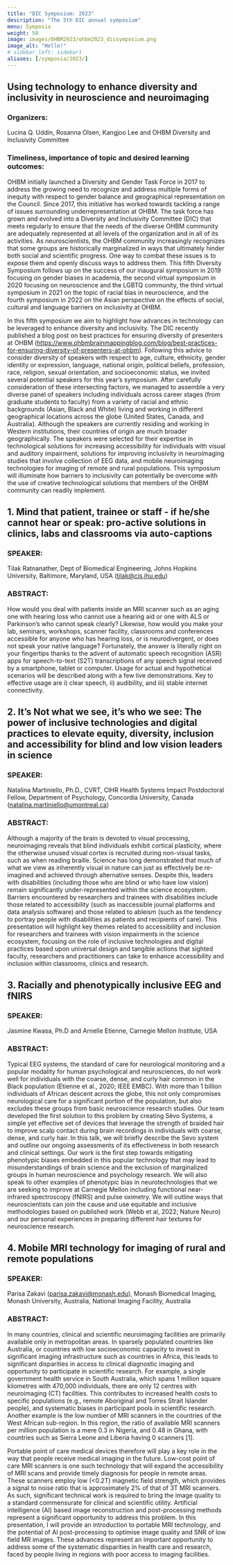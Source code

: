```yaml
---
title: "DIC Symposium: 2023"
description: "The 5th DIC annual symposium"
menu: Symposia
weight: 50
image: images/OHBM2023/ohbm2023_dicsymposium.png
image_alt: "Hello!"
# sidebar_left: sidebar1
aliases: [/symposia/2023/]
---
```




## Using technology to enhance diversity and inclusivity in neuroscience and neuroimaging

### Organizers: 
Lucina Q. Uddin, Rosanna Olsen, Kangjoo Lee and OHBM Diversity and Inclusivity Committee

### Timeliness, importance of topic and desired learning outcomes:
OHBM initially launched a Diversity and Gender Task Force in 2017 to address the growing need to recognize and address multiple forms of inequity with respect to gender balance and geographical representation on the Council. Since 2017, this initiative has worked towards tackling a range of issues surrounding underrepresentation at OHBM. The task force has grown and evolved into a Diversity and Inclusivity Committee (DIC) that meets regularly to ensure that the needs of the diverse OHBM community are adequately represented at all levels of the organization and in all of its activities. As neuroscientists, the OHBM community increasingly recognizes that some groups are historically marginalized in ways that ultimately hinder both social and scientific progress. One way to combat these issues is to expose them and openly discuss ways to address them. This fifth Diversity Symposium follows up on the success of our inaugural symposium in 2019 focusing on gender biases in academia, the second virtual symposium in 2020 focusing on neuroscience and the LGBTQ community, the third virtual symposium in 2021 on the topic of racial bias in neuroscience, and the fourth symposium in 2022 on the Asian perspective on the effects of social, cultural and language barriers on inclusivity at OHBM. 

In this fifth symposium we aim to highlight how advances in technology can be leveraged to enhance diversity and inclusivity. The DIC recently published a blog post on best practices for ensuring diversity of presenters at OHBM (https://www.ohbmbrainmappingblog.com/blog/best-practices-for-ensuring-diversity-of-presenters-at-ohbm). Following this advice to consider diversity of speakers with respect to age, culture, ethnicity, gender identity or expression, language, national origin, political beliefs, profession, race, religion, sexual orientation, and socioeconomic status, we invited several potential speakers for this year’s symposium. After carefully consideration of these intersecting factors, we managed to assemble a very diverse panel of speakers including individuals across career stages (from graduate students to faculty) from a variety of racial and ethnic backgrounds (Asian, Black and White) living and working in different geographical locations across the globe (United States, Canada, and Australia). Although the speakers are currently residing and working in Western institutions, their countries of origin are much broader geographically. The speakers were selected for their expertise in technological solutions for increasing accessibility for individuals with visual and auditory impairment, solutions for improving inclusivity in neuroimaging studies that involve collection of EEG data, and mobile neuroimaging technologies for imaging of remote and rural populations. This symposium will illuminate how barriers to inclusivity can potentially be overcome with the use of creative technological solutions that members of the OHBM community can readily implement. 



## 1. Mind that patient, trainee or staff - if he/she cannot hear or speak: pro-active solutions in clinics, labs and classrooms via auto-captions

### SPEAKER: 
Tilak Ratnanather, Dept of Biomedical Engineering, Johns Hopkins University, Baltimore, Maryland, USA (tilak@cis.jhu.edu)

### ABSTRACT: 
How would you deal with patients inside an MRI scanner such as an aging one with hearing loss who cannot use a hearing aid or one with ALS or Parkinson’s who cannot speak clearly? Likewise, how would you make your lab, seminars, workshops, scanner facility, classrooms and conferences accessible for anyone who has hearing loss, or is neurodivergent, or does not speak your native language?  Fortunately, the answer is literally right on your fingertips thanks to the advent of automatic speech recognition (ASR) apps for speech-to-text (S2T) transcriptions of any speech signal received by a smartphone, tablet or computer. Usage for actual and hypothetical scenarios will be described along with a few live demonstrations. Key to effective usage are i) clear speech, ii) audibility, and iii) stable internet connectivity. 

## 2. It’s Not what we see, it’s who we see: The power of inclusive technologies and digital practices to  elevate equity, diversity, inclusion and accessibility for blind and low vision leaders in science

### SPEAKER: 
Natalina Martiniello, Ph.D., CVRT, CIHR Health Systems Impact Postdoctoral Fellow, Department of Psychology, Concordia University, Canada (natalina.martiniello@umontreal.ca)

### ABSTRACT: 
Although a majority of the brain is devoted to visual processing, neuroimaging  reveals that blind individuals exhibit cortical plasticity, where the otherwise unused visual cortex is recruited during non-visual tasks, such as when reading braille. Science has long demonstrated that much of what we view as inherently visual in nature can just as effectively be re-imagined and achieved through alternative senses. Despite this, leaders with disabilities (including those who are blind or who have low vision) remain significantly under-represented within the science ecosystem. Barriers encountered by researchers and trainees with disabilities include those related to accessibility (such as inaccessible journal platforms and data analysis software) and those related to ableism (such as the tendency to portray people with disabilities as patients and recipients of care). This presentation will highlight key themes related to accessibility and inclusion for researchers and trainees with vision impairments in the science ecosystem,  focusing on the role of inclusive technologies and digital practices based upon universal design and tangible actions that sighted faculty, researchers and practitioners can take to enhance accessibility and inclusion within classrooms, clinics and research.

## 3. Racially and phenotypically inclusive EEG and fNIRS

### SPEAKER: 
Jasmine Kwasa, Ph.D and Arnelle Etienne, Carnegie Mellon Institute,  USA

### ABSTRACT: 
Typical EEG systems, the standard of care for neurological monitoring and a popular modality for human psychological and neurosciences, do not work well for individuals with the coarse, dense, and curly hair common in the Black population (Etienne et al., 2020; IEEE EMBC). With more than 1 billion individuals of African descent across the globe, this not only compromises neurological care for a significant portion of the population, but also excludes these groups from basic neuroscience research studies. Our team developed the first solution to this problem by creating Sèvo Systems, a simple yet effective set of devices that leverage the strength of braided hair to improve scalp contact during brain recordings in individuals with coarse, dense, and curly hair. In this talk, we will briefly describe the Sevo system and outline our ongoing assessments of its effectiveness in both research and clinical settings. Our work is the first step towards mitigating phenotypic biases embedded in this popular technology that may lead to misunderstandings of brain science and the exclusion of marginalized groups in human neuroscience and psychology research. We will also speak to other examples of phenotypic bias in neurotechnologies that we are seeking to improve at Carnegie Mellon including functional near-infrared spectroscopy (fNIRS) and pulse oximetry. We will outline ways that neuroscientists can join the cause and use equitable and inclusive methodologies based on published work (Webb et al, 2022; Nature Neuro) and our personal experiences in preparing different hair textures for neuroscience research.


## 4. Mobile MRI technology for imaging of rural and remote populations

### SPEAKER: 
Parisa Zakavi (parisa.zakavi@monash.edu), Monash Biomedical Imaging, Monash University, Australia, National Imaging Facility, Australia

### ABSTRACT: 
In many countries, clinical and scientific neuroimaging facilities are primarily available only in metropolitan areas. In sparsely populated countries like Australia, or countries with low socioeconomic capacity to invest in significant imaging infrastructure such as countries in Africa, this leads to significant disparities in access to clinical diagnostic imaging and opportunity to participate in scientific research. For example, a single government health service in South Australia, which spans 1 million square kilometres with 470,000 individuals, there are only 12 centres with neuroimaging (CT) facilities. This contributes to increased health costs to specific populations (e.g., remote Aboriginal and Torres Strait Islander people), and systematic biases in participant pools in scientific research. Another example is the low number of MRI scanners in the countries of the West African sub-region. In this region, the ratio of available MRI scanners per million population is a mere 0.3 in Nigeria, and 0.48 in Ghana, with countries such as Sierra Leone and Liberia having 0 scanners [1].

Portable point of care medical devices therefore will play a key role in the way that people receive medical imaging in the future. Low-cost point of care MRI scanners is one such technology that will expand the accessibility of MRI scans and provide timely diagnosis for people in remote areas. These scanners employ low (<0.2T) magnetic field strength, which provides a signal to noise ratio that is approximately 2% of that of 3T MRI scanners. As such, significant technical work is required to bring the image quality to a standard commensurate for clinical and scientific utility. Artificial intelligence (AI) based image reconstruction and post-processing methods represent a significant opportunity to address this problem. 
In this presentation, I will provide an introduction to portable MRI technology, and the potential of AI post-processing to optimise image quality and SNR of low field MR images. These advances represent an important opportunity to address some of the systematic disparities in health care and research, faced by people living in regions with poor access to imaging facilities. 


